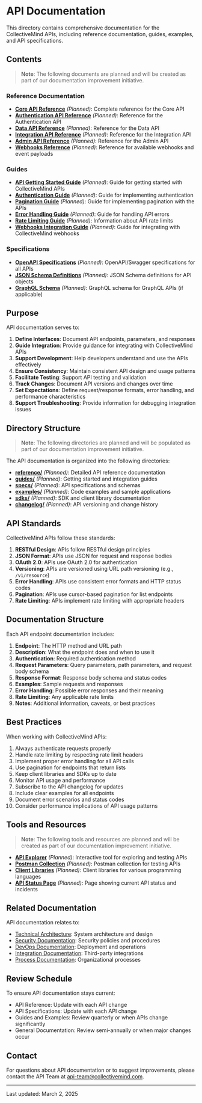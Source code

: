 # API Documentation

This directory contains comprehensive documentation for the CollectiveMind APIs, including reference documentation, guides, examples, and API specifications.

## Contents

> **Note**: The following documents are planned and will be created as part of our documentation improvement initiative.

### Reference Documentation

- **[Core API Reference](./reference/core-api.md)** *(Planned)*: Complete reference for the Core API
- **[Authentication API Reference](./reference/auth-api.md)** *(Planned)*: Reference for the Authentication API
- **[Data API Reference](./reference/data-api.md)** *(Planned)*: Reference for the Data API
- **[Integration API Reference](./reference/integration-api.md)** *(Planned)*: Reference for the Integration API
- **[Admin API Reference](./reference/admin-api.md)** *(Planned)*: Reference for the Admin API
- **[Webhooks Reference](./reference/webhooks.md)** *(Planned)*: Reference for available webhooks and event payloads

### Guides

- **[API Getting Started Guide](./guides/getting-started.md)** *(Planned)*: Guide for getting started with CollectiveMind APIs
- **[Authentication Guide](./guides/authentication.md)** *(Planned)*: Guide for implementing authentication
- **[Pagination Guide](./guides/pagination.md)** *(Planned)*: Guide for implementing pagination with the APIs
- **[Error Handling Guide](./guides/error-handling.md)** *(Planned)*: Guide for handling API errors
- **[Rate Limiting Guide](./guides/rate-limiting.md)** *(Planned)*: Information about API rate limits
- **[Webhooks Integration Guide](./guides/webhooks.md)** *(Planned)*: Guide for integrating with CollectiveMind webhooks

### Specifications

- **[OpenAPI Specifications](./specs/openapi/)** *(Planned)*: OpenAPI/Swagger specifications for all APIs
- **[JSON Schema Definitions](./specs/schemas/)** *(Planned)*: JSON Schema definitions for API objects
- **[GraphQL Schema](./specs/graphql/)** *(Planned)*: GraphQL schema for GraphQL APIs (if applicable)

## Purpose

API documentation serves to:

1. **Define Interfaces**: Document API endpoints, parameters, and responses
2. **Guide Integration**: Provide guidance for integrating with CollectiveMind APIs
3. **Support Development**: Help developers understand and use the APIs effectively
4. **Ensure Consistency**: Maintain consistent API design and usage patterns
5. **Facilitate Testing**: Support API testing and validation
6. **Track Changes**: Document API versions and changes over time
7. **Set Expectations**: Define request/response formats, error handling, and performance characteristics
8. **Support Troubleshooting**: Provide information for debugging integration issues

## Directory Structure

> **Note**: The following directories are planned and will be populated as part of our documentation improvement initiative.

The API documentation is organized into the following directories:

- **[reference/](./reference/)** *(Planned)*: Detailed API reference documentation
- **[guides/](./guides/)** *(Planned)*: Getting started and integration guides
- **[specs/](./specs/)** *(Planned)*: API specifications and schemas
- **[examples/](./examples/)** *(Planned)*: Code examples and sample applications
- **[sdks/](./sdks/)** *(Planned)*: SDK and client library documentation
- **[changelog/](./changelog/)** *(Planned)*: API versioning and change history

## API Standards

CollectiveMind APIs follow these standards:

1. **RESTful Design**: APIs follow RESTful design principles
2. **JSON Format**: APIs use JSON for request and response bodies
3. **OAuth 2.0**: APIs use OAuth 2.0 for authentication
4. **Versioning**: APIs are versioned using URL path versioning (e.g., `/v1/resource`)
5. **Error Handling**: APIs use consistent error formats and HTTP status codes
6. **Pagination**: APIs use cursor-based pagination for list endpoints
7. **Rate Limiting**: APIs implement rate limiting with appropriate headers

## Documentation Structure

Each API endpoint documentation includes:

1. **Endpoint**: The HTTP method and URL path
2. **Description**: What the endpoint does and when to use it
3. **Authentication**: Required authentication method
4. **Request Parameters**: Query parameters, path parameters, and request body schema
5. **Response Format**: Response body schema and status codes
6. **Examples**: Sample requests and responses
7. **Error Handling**: Possible error responses and their meaning
8. **Rate Limiting**: Any applicable rate limits
9. **Notes**: Additional information, caveats, or best practices

## Best Practices

When working with CollectiveMind APIs:

1. Always authenticate requests properly
2. Handle rate limiting by respecting rate limit headers
3. Implement proper error handling for all API calls
4. Use pagination for endpoints that return lists
5. Keep client libraries and SDKs up to date
6. Monitor API usage and performance
7. Subscribe to the API changelog for updates
8. Include clear examples for all endpoints
9. Document error scenarios and status codes
10. Consider performance implications of API usage patterns

## Tools and Resources

> **Note**: The following tools and resources are planned and will be created as part of our documentation improvement initiative.

- **[API Explorer](./tools/explorer/)** *(Planned)*: Interactive tool for exploring and testing APIs
- **[Postman Collection](./tools/postman/)** *(Planned)*: Postman collection for testing APIs
- **[Client Libraries](./sdks/)** *(Planned)*: Client libraries for various programming languages
- **[API Status Page](./status/)** *(Planned)*: Page showing current API status and incidents

## Related Documentation

API documentation relates to:
- [Technical Architecture](../architecture/): System architecture and design
- [Security Documentation](../security/): Security policies and procedures
- [DevOps Documentation](../devops/): Deployment and operations
- [Integration Documentation](../integrations/): Third-party integrations
- [Process Documentation](../../process/): Organizational processes

## Review Schedule

To ensure API documentation stays current:

- API Reference: Update with each API change
- API Specifications: Update with each API change
- Guides and Examples: Review quarterly or when APIs change significantly
- General Documentation: Review semi-annually or when major changes occur

## Contact

For questions about API documentation or to suggest improvements, please contact the API Team at [api-team@collectivemind.com](mailto:api-team@collectivemind.com).

---

Last updated: March 2, 2025 